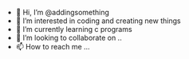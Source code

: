 - 👋 Hi, I’m @addingsomething
- 👀 I’m interested in coding and creating new things
- 🌱 I’m currently learning c programs
- 💞️ I’m looking to collaborate on ..
- 📫 How to reach me ...

<!---
addingsomething/addingsomething is a ✨ special ✨ repository because its `README.md` (this file) appears on your GitHub profile.
You can click the Preview link to take a look at your changes.
--->
